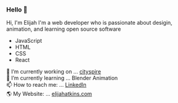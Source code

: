 ### Hello 👋

Hi, I'm Elijah I'm a web developer who is passionate about desigin, animation, and learning open source software 
- JavaScript
- HTML
- CSS
- React

 🔭 I’m currently working on ... [cityspire](https://c.cityspire.dev/)<br>
 🌱 I’m currently learning ... Blender Animation<br>
 📫 How to reach me: ... [LinkedIn](https://www.linkedin.com/in/elijah-the-atkins/)<br>
 🌎 My Website: ... [elijahatkins.com](https://elijahatkins.com)


